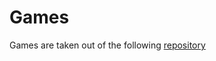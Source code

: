 # Games

Games are taken out of the following [repository](https://github.com/guardian/coding-exercises)
